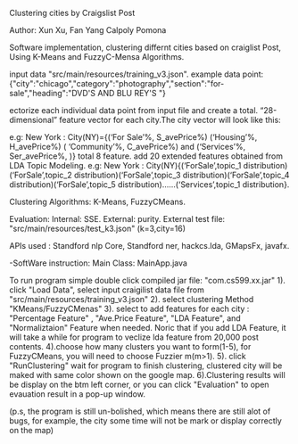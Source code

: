 

Clustering cities by Craigslist Post

Author:
	Xun Xu, Fan Yang
	Calpoly Pomona

Software implementation, clustering differnt cities based on craiglist Post, Using K-Means and FuzzyC-Mensa Algorithms.

input data "src/main/resources/training_v3.json".
example data point: {"city":"chicago","category":"photography","section":"for-sale","heading":"DVD'S AND BLU REY'S "}

ectorize each individual data point from input file and create a total. 
“28-dimensional” feature vector for each city.The city vector will look like this: 

e.g: New York :
City(NY)={(‘For Sale’%, S_avePrice%) (‘Housing’%, H_avePrice%) ( ‘Community’%, C_avePrice%) and (‘Services’%, Ser_avePrice%, )}
total 8 feature. 
add 20 extended features obtained from LDA Topic Modeling. 
e.g: New York :
City(NY){(‘ForSale’,topic_1 distribution)(‘ForSale’,topic_2 distribution)(‘ForSale’,topic_3 distribution)(‘ForSale’,topic_4 distribution)(‘ForSale’,topic_5 distribution)......(‘Services’,topic_1 distribution}.

Clustering Algorithms:
K-Means, FuzzyCMeans.

Evaluation:
Internal: SSE. External: purity.
External test file: "src/main/resources/test_k3.json" (k=3,city=16)

APIs used : Standford nlp Core, Standford ner, hackcs.lda, GMapsFx, javafx.

-SoftWare instruction:
Main Class: MainApp.java

To run program simple double click compiled jar file: "com.cs599.xx.jar"
1). click "Load Data", select input craigilist data file from "src/main/resources/training_v3.json"
2). select clustering Method "KMeans/FuzzyCMenas"
3). select to add features for each city : "Percentage Feature" , "Ave.Price Feature", "LDA Feature", and "Normaliztaion" Feature when needed. Noric that if you add LDA Feature, it will take a while for program to veclize lda feature from 20,000 post contents.
4).choose how many clusters you want to form(1-5), for FuzzyCMeans, you will need to choose Fuzzier m(m>1).
5). click "RunClustering" wait for program to finish clustering, clustered city will be maked with same color shown on the google map.
6).Clustering results will be display on the btm left corner, or you can click "Evaluation" to open evauation result in a pop-up window.

(p.s, the program is still un-bolished, which means there are still alot of bugs, for example, the city some time will not be mark or display correctly on the map)


